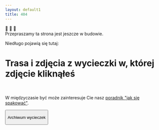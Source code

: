 ```yaml
---
layout: default1
title: 404
---
```

<div class="grid items-center grid-rows-3 justify-center gap-4 h-screen m-5">
    <div class="center animate-bounce text-3xl sm:text-6xl m-3 text-center w-full">🌲 🌄 🌲</div>
    <div class="text-2xl sm:text-3xl text-center w-full"> Przepraszamy ta strona jest jeszcze w budowie.
        <p>Niedługo pojawią się tutaj:<br>
        <h1> Trasa i zdjęcia z wycieczki w, której zdjęcie kliknąłeś</h1>
        <br><br>
        W międzyczasie być może zainteresuje Cie nasz <a href="ekwipunek.html" class="color-amber-500">poradnik "jak się  spakować"</a>.</p>
    </div>
    <button class="text-amber-50 w-full px-6 red-yellow-button py-1 sm:px-10 dm:px-15 sm:py-4 cursor-pointer rounded-full orangeShadow font-medium"
        onclick="window.location.href='https://kama-pa-go.github.io/KGprojects/galeria.html'">
        <p class="text-base sm:text-lg md:text-xl">Archiwum wycieczek</p>
    </button> 
</div>
